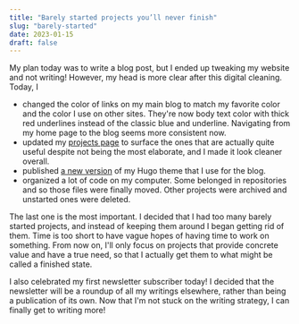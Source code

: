 ```yaml
---
title: "Barely started projects you’ll never finish"
slug: "barely-started"
date: 2023-01-15
draft: false
---
```


My plan today was to write a blog post, but I ended up tweaking my website and not writing! However, my head is more clear after this digital cleaning. Today, I

- changed the color of links on my main blog to match my favorite color and the color I use on other sites. They're now body text color with thick red underlines instead of the classic blue and underline. Navigating from my home page to the blog seems more consistent now.
- updated my [projects page](https://johnjago.com/blog/projects/) to surface the ones that are actually quite useful despite not being the most elaborate, and I made it look cleaner overall.
- published [a new version](https://github.com/johnjago/timeless/releases/tag/23.01.0) of my Hugo theme that I use for the blog.
- organized a lot of code on my computer. Some belonged in repositories and so those files were finally moved. Other projects were archived and unstarted ones were deleted.

The last one is the most important. I decided that I had too many barely started projects, and instead of keeping them around I began getting rid of them. Time is too short to have vague hopes of having time to work on something. From now on, I'll only focus on projects that provide concrete value and have a true need, so that I actually get them to what might be called a finished state.

I also celebrated my first newsletter subscriber today! I decided that the newsletter will be a roundup of all my writings elsewhere, rather than being a publication of its own. Now that I'm not stuck on the writing strategy, I can finally get to writing more!
